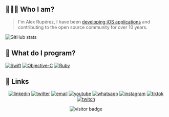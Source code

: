## 👨🏼‍💻 Who I am?

> I'm Alex Rupérez,
> I have been [developing iOS applications](https://linkedin.com/in/alexruperez) and contributing to the open source community for over 10 years.

![GitHub stats](https://github-readme-stats.vercel.app/api?username=alexruperez&count_private=true&show_icons=true&theme=dark)

## 📝 What do I program?

[![Swift](https://img.shields.io/badge/language-Swift-orange)](https://swift.org) [![Objective-C](https://img.shields.io/badge/language-Objective--C-blue)](https://developer.apple.com/library/archive/documentation/Cocoa/Conceptual/ProgrammingWithObjectiveC/Introduction/Introduction.html) [![Ruby](https://img.shields.io/badge/language-Ruby-red)](https://www.ruby-lang.org)

## 🔗 Links

<p align="center">
  <a href="https://www.linkedin.com/in/alexruperez"><img src="https://img.icons8.com/color/96/000000/linkedin.png" alt="linkedin"/></a>
  <a href="https://twitter.com/alexruperez"><img src="https://img.icons8.com/color/96/000000/twitter-squared.png" alt="twitter"/></a>
  <a href="mailto:me@alexruperez.com"><img src="https://img.icons8.com/color/96/000000/gmail.png" alt="email"/></a>
  <a href="https://www.youtube.com/user/alexruperez"><img src="https://img.icons8.com/color/96/000000/youtube.png" alt="youtube"/></a>
  <a href="https://wa.me/message/X373SHMZOGK7E1"><img src="https://img.icons8.com/color/96/000000/whatsapp.png" alt="whatsapp"/></a>
  <a href="https://www.instagram.com/alexruperez"><img src="https://img.icons8.com/color/96/000000/instagram-new.png" alt="instagram"/></a>
  <a href="https://tiktok.com/@alexruperez"><img src="https://img.icons8.com/color/96/000000/tiktok.png" alt="tiktok"/></a>
  <a href="https://www.twitch.tv/alexruperez"><img src="https://img.icons8.com/color/96/000000/twitch--v2.png" alt="twitch"/></a>
</p>

<p  align="center">
  <img src="https://visitor-badge.glitch.me/badge?page_id=alexruperez.alexruperez" alt="visitor badge"/>
</p>
